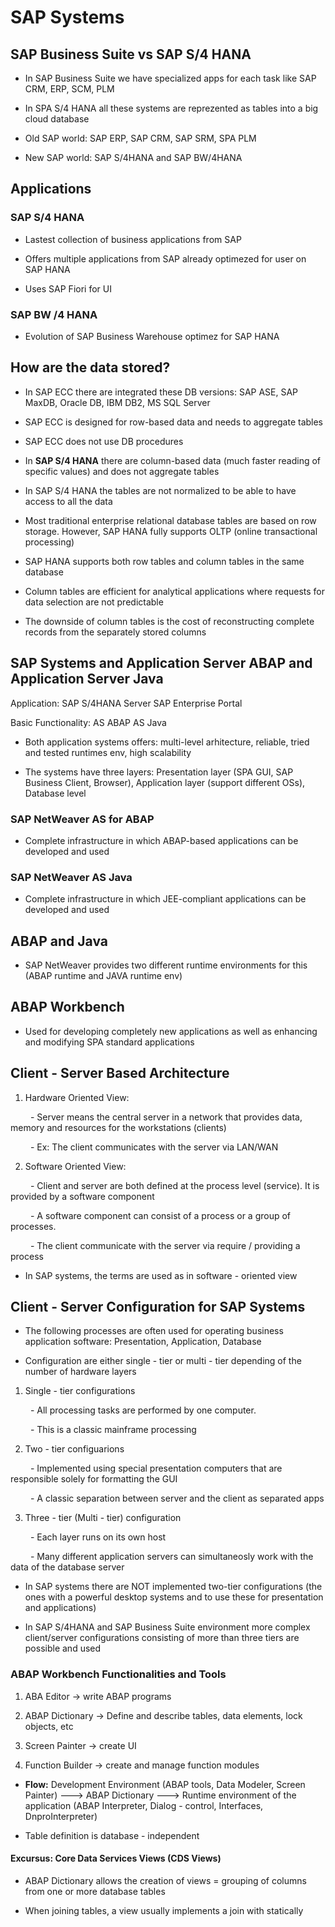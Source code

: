 # SAP Systems

## SAP Business Suite vs SAP S/4 HANA

- In SAP Business Suite we have specialized apps for each task like SAP CRM, ERP, SCM, PLM

- In SPA S/4 HANA all these systems are reprezented as tables into a big cloud database

- Old SAP world: SAP ERP, SAP CRM, SAP SRM, SPA PLM

- New SAP world: SAP S/4HANA and SAP BW/4HANA

## Applications

### SAP S/4 HANA

- Lastest collection of business applications from SAP

- Offers multiple applications from SAP already optimezed for user on SAP HANA

- Uses SAP Fiori for UI

### SAP BW /4 HANA

- Evolution of SAP Business Warehouse optimez for SAP HANA

## How are the data stored?

- In SAP ECC there are integrated these DB versions: SAP ASE, SAP MaxDB, Oracle DB, IBM DB2, MS SQL Server

- SAP ECC is designed for row-based data and needs to aggregate tables

- SAP ECC does not use DB procedures

- In **SAP S/4 HANA** there are column-based data (much faster reading of specific values) and does not aggregate tables

- In SAP S/4 HANA the tables are not normalized to be able to have access to all the data

- Most traditional enterprise relational database tables are based on row storage. However, SAP HANA fully supports OLTP (online transactional processing)

- SAP HANA supports both row tables and column tables in the same database

- Column tables are efficient for analytical applications where requests for data selection are not predictable

- The downside of column tables is the cost of reconstructing complete records from the separately stored columns

## SAP Systems and Application Server ABAP and Application Server Java

Application:             SAP S/4HANA Server          SAP Enterprise Portal

Basic Functionality:        AS ABAP                         AS Java

- Both application systems offers: multi-level arhitecture, reliable, tried and tested runtimes env, high scalability

- The systems have three layers: Presentation layer (SPA GUI, SAP Business Client, Browser), Application layer (support different OSs), Database level

### SAP NetWeaver AS for ABAP

- Complete infrastructure in which ABAP-based applications can be developed and used

### SAP NetWeaver AS Java

- Complete infrastructure in which JEE-compliant applications can be developed and used

## ABAP and Java

- SAP NetWeaver provides two different runtime environments for this (ABAP runtime and JAVA runtime env)

## ABAP Workbench

- Used for developing completely new applications as well as enhancing and modifying SPA standard applications

## Client - Server Based Architecture

1. Hardware Oriented View:

&emsp;&emsp; - Server means the central server in a network that provides data, memory and resources for the workstations (clients)

&emsp;&emsp; - Ex: The client communicates with the server via LAN/WAN

2. Software Oriented View:

&emsp;&emsp; - Client and server are both defined at the process level (service). It is provided by a software component

&emsp;&emsp; - A software component can consist of a process or a group of processes.

&emsp;&emsp; - The client communicate with the server via require / providing a process

- In SAP systems, the terms are used as in software - oriented view

## Client - Server Configuration for SAP Systems

- The following processes are often used for operating business application software: Presentation, Application, Database

- Configuration are either single - tier or multi - tier depending of the number of hardware layers

1. Single - tier configurations

&emsp;&emsp; - All processing tasks are performed by one computer.

&emsp;&emsp; - This is a classic mainframe processing

2. Two - tier configuarions

&emsp;&emsp; - Implemented using special presentation computers that are responsible solely for formatting the GUI

&emsp;&emsp; - A classic separation between server and the client as separated apps

3. Three - tier (Multi - tier) configuration

&emsp;&emsp; - Each layer runs on its own host

&emsp;&emsp; - Many different application servers can simultaneosly work with the data of the database server

- In SAP systems there are NOT implemented two-tier configurations (the ones with a powerful desktop systems and to use these for presentation and applications)

- In SAP S/4HANA and SAP Business Suite environment more complex client/server configurations consisting of more than three tiers are possible and used

### ABAP Workbench Functionalities and Tools

1. ABA Editor -> write ABAP programs

2. ABAP Dictionary -> Define and describe tables, data elements, lock objects, etc

3. Screen Painter -> create UI

4. Function Builder -> create and manage function modules

- **Flow:** Development Environment (ABAP tools, Data Modeler, Screen Painter) ---> ABAP Dictionary ---> Runtime environment of the application (ABAP Interpreter, Dialog - control, Interfaces, DnproInterpreter)

- Table definition is database - independent

#### Excursus: Core Data Services Views (CDS Views)

- ABAP Dictionary allows the creation of views = grouping of columns from one or more database tables

- When joining tables, a view usually implements a join with statically 